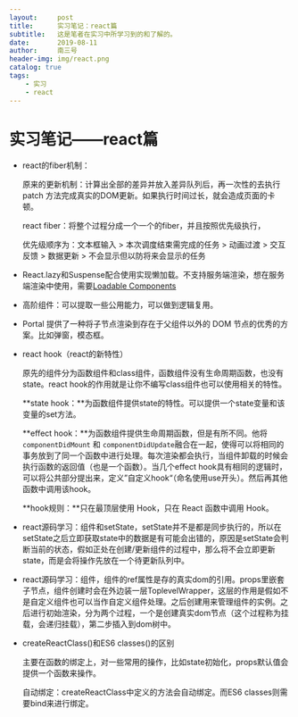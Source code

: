 ```yaml
---
layout:     post
title:      实习笔记：react篇
subtitle:   这是笔者在实习中所学习到的和了解的。
date:       2019-08-11
author:     南三号
header-img: img/react.png
catalog: true
tags:
    - 实习
	- react
---
```


# 实习笔记——react篇

- react的fiber机制：

  原来的更新机制：计算出全部的差异并放入差异队列后，再一次性的去执行 patch 方法完成真实的DOM更新。如果执行时间过长，就会造成页面的卡顿。

  react fiber：将整个过程分成一个一个的fiber，并且按照优先级执行，

  优先级顺序为：文本框输入 > 本次调度结束需完成的任务 > 动画过渡 > 交互反馈 > 数据更新 > 不会显示但以防将来会显示的任务

- React.lazy和Suspense配合使用实现懒加载。不支持服务端渲染，想在服务端渲染中使用，需要[Loadable Components](https://github.com/smooth-code/loadable-components)

- 高阶组件：可以提取一些公用能力，可以做到逻辑复用。

- Portal 提供了一种将子节点渲染到存在于父组件以外的 DOM 节点的优秀的方案。比如弹窗，模态框。

- react hook（react的新特性）

  原先的组件分为函数组件和class组件，函数组件没有生命周期函数，也没有state。react hook的作用就是让你不编写class组件也可以使用相关的特性。

  **state hook：**为函数组件提供state的特性。可以提供一个state变量和该变量的set方法。

  **effect hook：**为函数组件提供生命周期函数，但是有所不同。他将`componentDidMount` 和 `componentDidUpdate`融合在一起，使得可以将相同的事务放到了同一个函数中进行处理。每次渲染都会执行，当组件卸载的时候会执行函数的返回值（也是一个函数）。当几个effect hook具有相同的逻辑时，可以将公共部分提出来，定义”自定义hook“（命名使用use开头）。然后再其他函数中调用该hook。

  **hook规则：**只在最顶层使用 Hook，只在 React 函数中调用 Hook。

- react源码学习：组件和setState，setState并不是都是同步执行的，所以在setState之后立即获取state中的数据是有可能会出错的，原因是setState会判断当前的状态，假如正处在创建/更新组件的过程中，那么将不会立即更新state，而是会将操作先放在一个待更新队列中。

- react源码学习：组件，组件的ref属性是存的真实dom的引用。props里嵌套子节点，组件创建时会在外边装一层ToplevelWrapper，这层的作用是假如不是自定义组件也可以当作自定义组件处理。之后创建用来管理组件的实例。之后进行初始渲染，分为两个过程，一个是创建真实dom节点（这个过程称为挂载，会递归挂载），第二步插入到dom树中。

- createReactClass()和ES6 classes()的区别

  主要在函数的绑定上，对一些常用的操作，比如state初始化，props默认值会提供一个函数来操作。

  自动绑定：createReactClass中定义的方法会自动绑定。而ES6 classes则需要bind来进行绑定。
